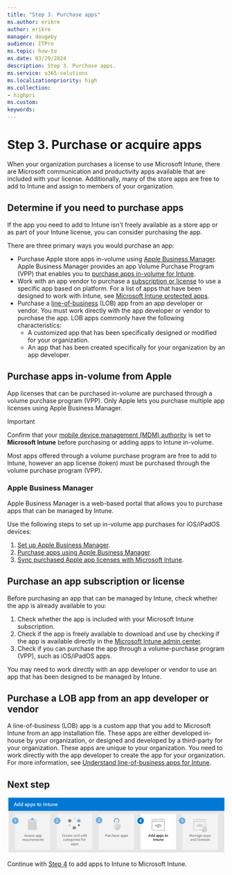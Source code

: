```yaml
---
title: "Step 3. Purchase apps"
ms.author: erikre
author: erikre
manager: dougeby
audience: ITPro
ms.topic: how-to
ms.date: 03/29/2024
description: Step 3. Purchase apps.
ms.service: o365-solutions
ms.localizationpriority: high
ms.collection:
- highpri
ms.custom:
keywords:
---
```


# Step 3. Purchase or acquire apps

When your organization purchases a license to use Microsoft Intune, there are Microsoft communication and productivity apps available that are included with your license. Additionally, many of the store apps are free to add to Intune and assign to members of your organization.

## Determine if you need to purchase apps

If the app you need to add to Intune isn't freely available as a store app or as part of your Intune license, you can consider purchasing the app.

There are three primary ways you would purchase an app:
- Purchase Apple store apps in-volume using [Apple Business Manager](apps-purchase-volume.md#apple-business-manager). Apple Business Manager provides an app Volume Purchase Program (VPP) that enables you to [purchase apps in-volume for Intune](apps-purchase-volume.md). 
- Work with an app vendor to purchase a [subscription or license](apps-license-overview.md#apps-requiring-account-subscription-or-license-from-the-app-vendor) to use a specific app based on platform. For a list of apps that have been designed to work with Intune, see [Microsoft Intune protected apps](/mem/intune/apps/apps-supported-intune-apps).
- Purchase a [line-of-business](apps-type-lob.md) (LOB) app from an app developer or vendor. You must work directly with the app developer or vendor to purchase the app. LOB apps commonly have the following characteristics:
    - A customized app that has been specifically designed or modified for your organization.
    - An app that has been created specifically for your organization by an app developer.

## Purchase apps in-volume from Apple

App licenses that can be purchased in-volume are purchased through a volume purchase program (VPP). Only Apple lets you purchase multiple app licenses using Apple Business Manager.

> [!IMPORTANT]
> Confirm that your [mobile device management (MDM) authority](/mem/intune/fundamentals/mdm-authority-set) is set to **Microsoft Intune** before purchasing or adding apps to Intune in-volume.

Most apps offered through a volume purchase program are free to add to Intune, however an app license (token) must be purchased through the volume purchase program (VPP).

### Apple Business Manager

Apple Business Manager is a web-based portal that allows you to purchase apps that can be managed by Intune.

Use the following steps to set up in-volume app purchases for iOS/iPadOS devices:

1. [Set up Apple Business Manager](apps-purchase-volume.md#set-up-apple-business-manager).
2. [Purchase apps using Apple Business Manager](apps-purchase-volume.md#purchase-apps-using-apple-business-manager).
3. [Sync purchased Apple app licenses with Microsoft Intune](apps-purchase-volume.md#sync-purchased-apple-app-licenses-with-microsoft-intune).

## Purchase an app subscription or license

Before purchasing an app that can be managed by Intune, check whether the app is already available to you:
1. Check whether the app is included with your Microsoft Intune subscription.
2. Check if the app is freely available to download and use by checking if the app is available directly in the [Microsoft Intune admin center](https://go.microsoft.com/fwlink/?linkid=2109431).
3. Check if you can purchase the app through a volume-purchase program (VPP), such as iOS/iPadOS apps.

You may need to work directly with an app developer or vendor to use an app that has been designed to be managed by Intune.

## Purchase a LOB app from an app developer or vendor

A line-of-business (LOB) app is a custom app that you add to Microsoft Intune from an app installation file. These apps are either developed in-house by your organization, or designed and developed by a third-party for your organization. These apps are unique to your organization. You need to work directly with the app developer to create the app for your organization. For more information, see [Understand line-of-business apps for Intune](apps-type-lob.md).

## Next step

[![Step 4 to add apps to Intune](../media/purchase-add-managed-apps/purchase-add-managed-apps-06.png)](apps-add-step-4.md)

Continue with [Step 4](apps-add-step-4.md) to add apps to Intune to Microsoft Intune.